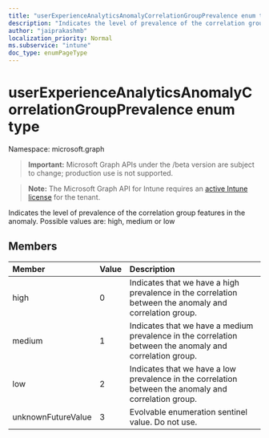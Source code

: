 ```yaml
---
title: "userExperienceAnalyticsAnomalyCorrelationGroupPrevalence enum type"
description: "Indicates the level of prevalence of the correlation group features in the anomaly. Possible values are: high, medium or low"
author: "jaiprakashmb"
localization_priority: Normal
ms.subservice: "intune"
doc_type: enumPageType
---
```


# userExperienceAnalyticsAnomalyCorrelationGroupPrevalence enum type

Namespace: microsoft.graph

> **Important:** Microsoft Graph APIs under the /beta version are subject to change; production use is not supported.

> **Note:** The Microsoft Graph API for Intune requires an [active Intune license](https://go.microsoft.com/fwlink/?linkid=839381) for the tenant.

Indicates the level of prevalence of the correlation group features in the anomaly. Possible values are: high, medium or low

## Members
|Member|Value|Description|
|:---|:---|:---|
|high|0|Indicates that we have a high prevalence in the correlation between the anomaly and correlation group.|
|medium|1|Indicates that we have a medium prevalence in the correlation between the anomaly and correlation group.|
|low|2|Indicates that we have a low prevalence in the correlation between the anomaly and correlation group.|
|unknownFutureValue|3|Evolvable enumeration sentinel value. Do not use.|